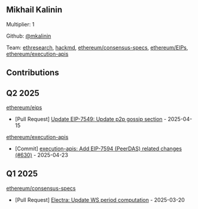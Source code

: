 
## Mikhail Kalinin
Multiplier: 1

Github: [@mkalinin](https://github.com/mkalinin)

Team: [ethresearch](https://ethresear.ch/u/mkalinin), [hackmd](https://hackmd.io/@n0ble), [ethereum/consensus-specs](https://github.com/ethereum/consensus-specs/pulls?q=is%3Apr+author%3Amkalinin), [ethereum/EIPs](https://github.com/ethereum/EIPs/pulls?q=is%3Apr+author%3Amkalinin), [ethereum/execution-apis](https://github.com/ethereum/execution-apis/pulls?q=is%3Apr+author%3Amkalinin)

## Contributions

## Q2 2025


[ethereum/eips](https://github.com/ethereum/eips)
* [Pull Request] [Update EIP-7549: Update p2p gossip section](https://github.com/ethereum/EIPs/pull/9640) - 2025-04-15

[ethereum/execution-apis](https://github.com/ethereum/execution-apis)
* [Commit] [execution-apis: Add EIP-7594 (PeerDAS) related changes (#630)](https://github.com/ethereum/execution-apis/commit/5d634063ccfd897a6974ea589c00e2c1d889abc9) - 2025-04-23
## Q1 2025

[ethereum/consensus-specs](https://github.com/ethereum/consensus-specs)
* [Pull Request] [Electra: Update WS period computation](https://github.com/ethereum/consensus-specs/pull/4179) - 2025-03-20
